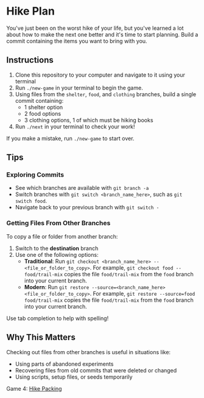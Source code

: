 # Hike Plan

You've just been on the worst hike of your life, but you've learned a lot about
how to make the next one better and it's time to start planning. Build a commit
containing the items you want to bring with you.

## Instructions

1. Clone this repository to your computer and navigate to it using your terminal
2. Run `./new-game` in your terminal to begin the game.
3. Using files from the `shelter`, `food`, and `clothing` branches, build a
   single commit containing:
   - 1 shelter option
   - 2 food options
   - 3 clothing options, 1 of which must be hiking books
4. Run `./next` in your terminal to check your work!

If you make a mistake, run `./new-game` to start over.

## Tips

### Exploring Commits

- See which branches are available with `git branch -a`
- Switch branches with `git switch <branch_name_here>`, such as `git switch food`.
- Navigate back to your previous branch with `git switch -`

### Getting Files From Other Branches

To copy a file or folder from another branch:

1. Switch to the **destination** branch
2. Use one of the following options:
   - **Traditional**: Run
     `git checkout <branch_name_here> -- <file_or_folder_to_copy>`. For example,
     `git checkout food -- food/trail-mix` copies the file `food/trail-mix` from
     the `food` branch into your current branch.
   - **Modern**: Run
     `git restore --source=<branch_name_here> <file_or_folder_to_copy>`. For
     example, `git restore --source=food food/trail-mix` copies the file
     `food/trail-mix` from the `food` branch into your current branch.

Use tab completion to help with spelling!

## Why This Matters

Checking out files from other branches is useful in situations like:

- Using parts of abandoned experiments
- Recovering files from old commits that were deleted or changed
- Using scripts, setup files, or seeds temporarily

Game 4: [Hike Packing](https://github.com/sikaeducation/hike-packing)
